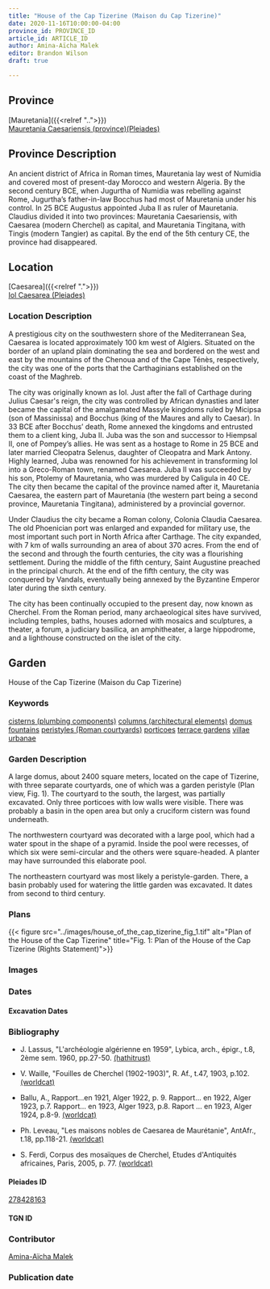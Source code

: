 ```yaml
---
title: "House of the Cap Tizerine (Maison du Cap Tizerine)"
date: 2020-11-16T10:00:00-04:00
province_id: PROVINCE_ID
article_id: ARTICLE_ID
author: Amina-Aïcha Malek
editor: Brandon Wilson
draft: true

---
```


## Province

[Mauretania]({{<relref "..">}}) \
[Mauretania Caesariensis (province)(Pleiades)](https://pleiades.stoa.org/places/981532)

## Province Description

An ancient district of Africa in Roman times, Mauretania lay west of Numidia and covered most of present-day Morocco and western Algeria. By the second century BCE, when Jugurtha of Numidia was rebelling against Rome, Jugurtha’s father-in-law Bocchus had most of Mauretania under his control. In 25 BCE Augustus appointed Juba II as ruler of Mauretania. Claudius divided it into two provinces: Mauretania Caesariensis, with Caesarea (modern Cherchel) as capital, and Mauretania Tingitana, with Tingis (modern Tangier) as capital. By the end of the 5th century CE, the province had disappeared.

## Location

[Caesarea]({{<relref ".">}}) \
[Iol Caesarea (Pleiades)](https://pleiades.stoa.org/places/295279)

### Location Description

A prestigious city on the southwestern shore of the Mediterranean Sea, Caesarea is located approximately 100 km west of Algiers. Situated on the border of an upland plain dominating the sea and bordered on the west and east by the mountains of the Chenoua and of the Cape Ténès, respectively, the city was one of the ports that the Carthaginians established on the coast of the Maghreb.

The city was originally known as Iol. Just after the fall of Carthage during Julius Caesar's reign, the city was controlled by African dynasties and later became the capital of the amalgamated Massyle kingdoms ruled by Micipsa (son of Massinissa) and Bocchus (king of the Maures and ally to Caesar). In 33 BCE after Bocchus’ death, Rome annexed the kingdoms and entrusted them to a client king, Juba II. Juba was the son and successor to Hiempsal II, one of Pompey’s allies. He was sent as a hostage to Rome in 25 BCE and later married Cleopatra Selenus, daughter of Cleopatra and Mark Antony. Highly learned, Juba was renowned for his achievement in transforming Iol into a Greco-Roman town, renamed Caesarea. Juba II was succeeded by his son, Ptolemy of Mauretania, who was murdered by Caligula in 40 CE. The city then became the capital of the province named after it, Mauretania Caesarea, the eastern part of Mauretania (the western part being a second province, Mauretania Tingitana), administered by a provincial governor.

Under Claudius the city became a Roman colony, Colonia Claudia Caesarea. The old Phoenician port was enlarged and expanded for military use, the most important such port in North Africa after Carthage. The city expanded, with 7 km of walls surrounding an area of about 370 acres. From the end of the second and through the fourth centuries, the city was a flourishing settlement. During the middle of the fifth century, Saint Augustine preached in the principal church. At the end of the fifth century, the city was conquered by Vandals, eventually being annexed by the Byzantine Emperor later during the sixth century.

The city has been continually occupied to the present day, now known as Cherchel. From the Roman period, many archaeological sites have survived, including temples, baths, houses adorned with mosaics and sculptures, a theater, a forum, a judiciary basilica, an amphitheater, a large hippodrome, and a lighthouse constructed on the islet of the city.

<!--## Sublocation-->

<!--### Sublocation Description-->

## Garden

House of the Cap Tizerine (Maison du Cap Tizerine)

### Keywords

[cisterns (plumbing components)](http://vocab.getty.edu/page/aat/300052558)
[columns (architectural elements)](http://vocab.getty.edu/page/aat/300001571)
[domus](http://vocab.getty.edu/page/aat/300005506)
[fountains](http://vocab.getty.edu/page/aat/300006179)
[peristyles (Roman courtyards)](http://vocab.getty.edu/page/aat/300080971)
[porticoes](http://vocab.getty.edu/page/aat/300004145)
[terrace gardens](http://vocab.getty.edu/page/aat/300404778)
[villae urbanae](http://vocab.getty.edu/page/aat/300005520)

### Garden Description

A large domus, about 2400 square meters, located on the cape of Tizerine, with three separate courtyards, one of which was a garden peristyle (Plan view, Fig. 1). The courtyard to the south, the largest, was partially excavated. Only three porticoes with low walls were visible.  There was probably a basin in the open area but only a cruciform cistern was found underneath.

The northwestern courtyard was decorated with a large pool, which had a water spout in the shape of a pyramid.  Inside the pool were recesses, of which six were semi-circular and the others were square-headed. A planter may have surrounded this elaborate pool.

The northeastern courtyard was most likely a peristyle-garden.  There, a basin probably used for watering the little garden was excavated. It dates from second to third century.

### Plans

{{< figure src="../images/house_of_the_cap_tizerine_fig_1.tif" alt="Plan of the House of the Cap Tizerine" title="Fig. 1: Plan of the House of the Cap Tizerine (Rights Statement)">}}

### Images

### Dates

#### Excavation Dates

### Bibliography

* J. Lassus, "L'archéologie algérienne en 1959", Lybica, arch., épigr., t.8, 2ème sem. 1960, pp.27-50. [(hathitrust)](https://catalog.hathitrust.org/Record/008568139)

* V. Waille, "Fouilles de Cherchel (1902-1903)", R. Af., t.47, 1903, p.102. [(worldcat)](http://www.worldcat.org/oclc/690766053)

* Ballu, A., Rapport...en 1921, Alger 1922, p. 9. Rapport... en 1922, Alger 1923, p.7. Rapport... en 1923, Alger 1923, p.8. Raport ... en 1923, Alger 1924, p.8-9. [(worldcat)](http://www.worldcat.org/oclc/876517484)

* Ph. Leveau, "Les maisons nobles de Caesarea de Maurétanie", AntAfr.,  t.18, pp.118-21. [(worldcat)](http://www.worldcat.org/oclc/1014614344)

* S. Ferdi, Corpus des mosaïques de Cherchel, Etudes d'Antiquités africaines, Paris, 2005, p. 77. [(worldcat)](http://www.worldcat.org/oclc/1006126274)

#### Pleiades ID

[278428163](https://pleiades.stoa.org/places/278428163)

#### TGN ID

### Contributor

[Amina-Aïcha Malek](http://worldcat.org/identities/lccn-n2012075871/)

### Publication date

<!--07 July 2020-->

<!--### Related articles-->

<!-- Links to other related articles. Leave blank for now -->
